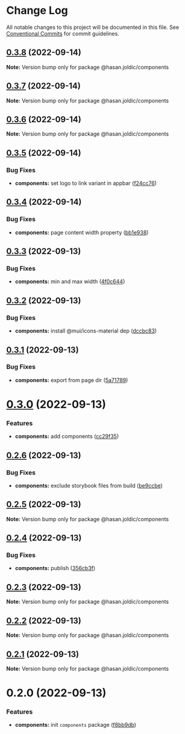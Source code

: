 # Change Log

All notable changes to this project will be documented in this file.
See [Conventional Commits](https://conventionalcommits.org) for commit guidelines.

## [0.3.8](https://github.com/hasanjoldic/ui/compare/@hasan.joldic/components@0.3.7...@hasan.joldic/components@0.3.8) (2022-09-14)

**Note:** Version bump only for package @hasan.joldic/components





## [0.3.7](https://github.com/hasanjoldic/ui/compare/@hasan.joldic/components@0.3.6...@hasan.joldic/components@0.3.7) (2022-09-14)

**Note:** Version bump only for package @hasan.joldic/components





## [0.3.6](https://github.com/hasanjoldic/ui/compare/@hasan.joldic/components@0.3.5...@hasan.joldic/components@0.3.6) (2022-09-14)

**Note:** Version bump only for package @hasan.joldic/components





## [0.3.5](https://github.com/hasanjoldic/ui/compare/@hasan.joldic/components@0.3.4...@hasan.joldic/components@0.3.5) (2022-09-14)


### Bug Fixes

* **components:** set logo to link variant in appbar ([f24cc76](https://github.com/hasanjoldic/ui/commit/f24cc76a0fb782af621eaa9d3522fcb2eae6239f))





## [0.3.4](https://github.com/hasanjoldic/ui/compare/@hasan.joldic/components@0.3.3...@hasan.joldic/components@0.3.4) (2022-09-14)


### Bug Fixes

* **components:** page content width property ([bb1e938](https://github.com/hasanjoldic/ui/commit/bb1e9387ab1d649b36edbf116f5eb5c14e83a2f8))





## [0.3.3](https://github.com/hasanjoldic/ui/compare/@hasan.joldic/components@0.3.2...@hasan.joldic/components@0.3.3) (2022-09-13)


### Bug Fixes

* **components:** min and max width ([4f0c644](https://github.com/hasanjoldic/ui/commit/4f0c6440f7092458d5f85821ea3d5d1e8f53538f))





## [0.3.2](https://github.com/hasanjoldic/ui/compare/@hasan.joldic/components@0.3.1...@hasan.joldic/components@0.3.2) (2022-09-13)


### Bug Fixes

* **components:** install @mui/icons-material dep ([dccbc83](https://github.com/hasanjoldic/ui/commit/dccbc831fba1463173cf387a707e47dab4e02f16))





## [0.3.1](https://github.com/hasanjoldic/ui/compare/@hasan.joldic/components@0.3.0...@hasan.joldic/components@0.3.1) (2022-09-13)


### Bug Fixes

* **components:** export from page dir ([5a71789](https://github.com/hasanjoldic/ui/commit/5a717890ff6f4a3622f65e691445a7cfbf162724))





# [0.3.0](https://github.com/hasanjoldic/ui/compare/@hasan.joldic/components@0.2.6...@hasan.joldic/components@0.3.0) (2022-09-13)


### Features

* **components:** add components ([cc29f35](https://github.com/hasanjoldic/ui/commit/cc29f358b9b4987e039b760dff607737c067cb88))





## [0.2.6](https://github.com/hasanjoldic/ui/compare/@hasan.joldic/components@0.2.5...@hasan.joldic/components@0.2.6) (2022-09-13)


### Bug Fixes

* **components:** exclude storybook files from build ([be9ccbe](https://github.com/hasanjoldic/ui/commit/be9ccbe3ea3d8d8228ceb0c4da5863ff143a8425))





## [0.2.5](https://github.com/hasanjoldic/ui/compare/@hasan.joldic/components@0.2.4...@hasan.joldic/components@0.2.5) (2022-09-13)

**Note:** Version bump only for package @hasan.joldic/components





## [0.2.4](https://github.com/hasanjoldic/ui/compare/@hasan.joldic/components@0.2.3...@hasan.joldic/components@0.2.4) (2022-09-13)


### Bug Fixes

* **components:** publish ([356cb3f](https://github.com/hasanjoldic/ui/commit/356cb3f5e85dffc8cfd2117cfed9210b2ae35eca))





## [0.2.3](https://github.com/hasanjoldic/ui/compare/@hasan.joldic/components@0.2.2...@hasan.joldic/components@0.2.3) (2022-09-13)

**Note:** Version bump only for package @hasan.joldic/components





## [0.2.2](https://github.com/hasanjoldic/ui/compare/@hasan.joldic/components@0.2.1...@hasan.joldic/components@0.2.2) (2022-09-13)

**Note:** Version bump only for package @hasan.joldic/components





## [0.2.1](https://github.com/hasanjoldic/ui/compare/@hasan.joldic/components@0.2.0...@hasan.joldic/components@0.2.1) (2022-09-13)

**Note:** Version bump only for package @hasan.joldic/components





# 0.2.0 (2022-09-13)


### Features

* **components:** init `components` package ([f8bb9db](https://github.com/hasanjoldic/ui/commit/f8bb9dbc26247d5b3582333e9c808ceafb7d0d56))
